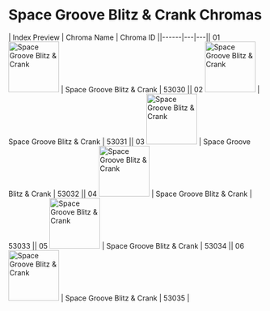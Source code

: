 # Space Groove Blitz & Crank Chromas

| Index  Preview | Chroma Name | Chroma ID ||------|---|---|| 01  <img src='https://raw.communitydragon.org/latest/plugins/rcp-be-lol-game-data/global/default/v1/champion-chroma-images/53/53030.png' alt='Space Groove Blitz & Crank' width='100'> | Space Groove Blitz & Crank | 53030 || 02  <img src='https://raw.communitydragon.org/latest/plugins/rcp-be-lol-game-data/global/default/v1/champion-chroma-images/53/53031.png' alt='Space Groove Blitz & Crank' width='100'> | Space Groove Blitz & Crank | 53031 || 03  <img src='https://raw.communitydragon.org/latest/plugins/rcp-be-lol-game-data/global/default/v1/champion-chroma-images/53/53032.png' alt='Space Groove Blitz & Crank' width='100'> | Space Groove Blitz & Crank | 53032 || 04  <img src='https://raw.communitydragon.org/latest/plugins/rcp-be-lol-game-data/global/default/v1/champion-chroma-images/53/53033.png' alt='Space Groove Blitz & Crank' width='100'> | Space Groove Blitz & Crank | 53033 || 05  <img src='https://raw.communitydragon.org/latest/plugins/rcp-be-lol-game-data/global/default/v1/champion-chroma-images/53/53034.png' alt='Space Groove Blitz & Crank' width='100'> | Space Groove Blitz & Crank | 53034 || 06  <img src='https://raw.communitydragon.org/latest/plugins/rcp-be-lol-game-data/global/default/v1/champion-chroma-images/53/53035.png' alt='Space Groove Blitz & Crank' width='100'> | Space Groove Blitz & Crank | 53035 |